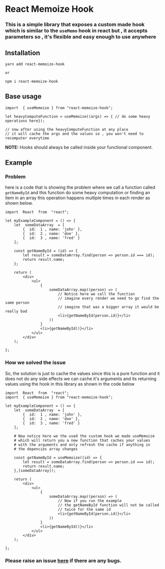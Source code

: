 # React Memoize Hook

### This is a simple library that exposes a custom made hook which is similar to the `useMemo` hook in react but , it accepts parameters so , it's flexible and easy enough to use anywhere

## Installation

```
yarn add react-memoize-hook

or

npm i react-memoize-hook
```

## Base usage

```
import  { useMemoize } from "react-memoize-hook";

let heavyComputeFunction = useMemoize((args) => { // do some heavy operations here});

// now after using the heavyComputeFunction at any place
// it will cache the args and the values so , you won't need to recomputer everytime
```

**NOTE:** Hooks should always be called inside your functional component.

## Example

### Problem

here is a code that is showing the problem where we call a function called `getNameById`
and this function do some heavy computation or finding an item in an array
this operation happens multiple times in each render as shown below.

```
import  React  from  "react";

let myExampleComponent = () => {
	let  someDataArray  = [
		{  id:  1 , name: 'john' },
		{  id:  2 , name: 'doe' },
		{  id:  3 , name: 'fred' }
	];

	const getNameById = (id) => {
		let result = someDataArray.find(person => person.id === id);
		return result.name;
	};

	return (
		<div>
			<ul>
				{
					someDataArray.map((person) => (
						// Notice here we call the function
						// imagine every render we need to go find the same person
						// imagine that was a bigger array it would be really bad
						<li>{getNameById(person.id)}</li>
					))
				}
				<li>{getNameById()}</li>
			</ul>
		</div>
	);

};
```

### How we solved the issue

So, the solution is just to cache the values since this is a pure function and it does not do
any side effects we can cache it's arguments and its returning values using the hook in this library
as shown in the code below

```
import  React  from  "react";
import  { useMemoize } from "react-memoize-hook";

let myExampleComponent = () => {
	let  someDataArray  = [
		{  id:  1 , name: 'john' },
		{  id:  2 , name: 'doe' },
		{  id:  3 , name: 'fred' }
	];

	# Now notice here we the used the custom hook we made useMemoize
	# which will return you a new function that caches your values
	# with the arguments and only refresh the cache if anything in
	# the depencies array changes

	const getNameById = useMemoize((id) => {
		let result = someDataArray.find(person => person.id === id);
		return result.name;
	},[someDataArray]);

	return (
		<div>
			<ul>
				{
					someDataArray.map((person) => (
						// Now if you run the example
						// the getNameById function will not be called
						// twice for the same id
						<li>{getNameById(person.id)}</li>
					))
				}
				<li>{getNameById()}</li>
			</ul>
		</div>
	);

};
```

### Please raise an issue [here](<[https://github.com/abdoolly/react-memoize-hook/issues](https://github.com/abdoolly/react-memoize-hook/issues)>) if there are any bugs.
